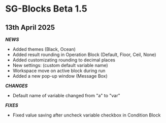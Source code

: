 # SG-Blocks Beta 1.5
## 13th April 2025

***NEWS***
- Added themes (Black, Ocean)
- Added result rounding in Operation Block (Default, Floor, Ceil, None)
- Added customizating rounding to decimal places
- New settings: (custom default variable name)
- Workspace move on active block during run
- Added a new pop-up window (Message Box)

***CHANGES***
- Default name of variable changed from "a" to "var"

***FIXES***
- Fixed value saving after uncheck variable checkbox in Condition Block
